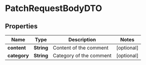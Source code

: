 

# PatchRequestBodyDTO

## Properties

Name | Type | Description | Notes
------------ | ------------- | ------------- | -------------
**content** | **String** | Content of the comment  |  [optional]
**category** | **String** | Category of the comment  |  [optional]



